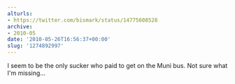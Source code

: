 ```yaml
---
alturls:
- https://twitter.com/bismark/status/14775608528
archive:
- 2010-05
date: '2010-05-26T16:56:37+00:00'
slug: '1274892997'
---
```


I seem to be the only sucker who paid to get on the Muni bus. Not sure what I'm missing...

